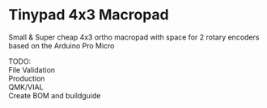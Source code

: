# Tinypad 4x3 Macropad

Small & Super cheap 4x3 ortho macropad with space for 2 rotary encoders based on the Arduino Pro Micro


TODO:   
File Validation   
Production   
QMK/VIAL   
Create BOM and buildguide   
